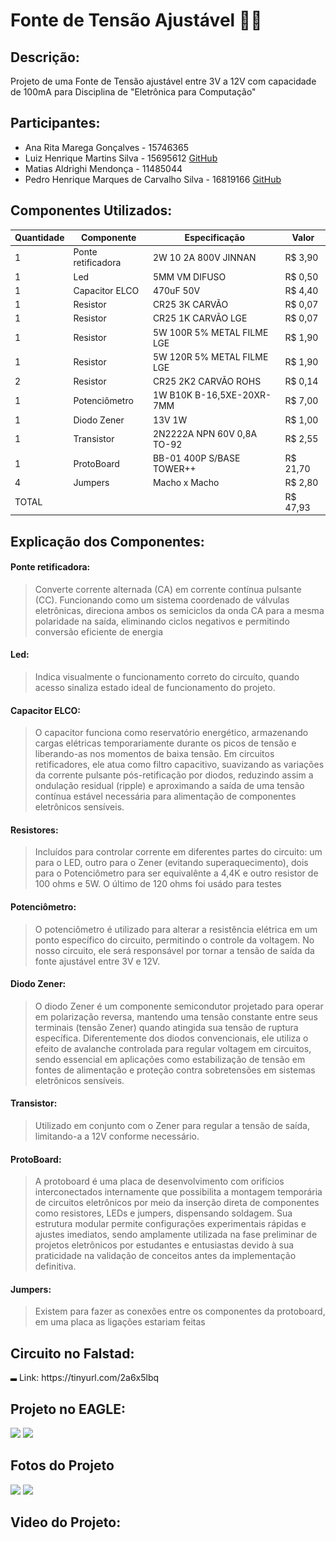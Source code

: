 # Fonte de Tensão Ajustável :electric_plug::fire: 
## Descrição:
Projeto de uma Fonte de Tensão ajustável entre 3V a 12V com capacidade de 100mA para Disciplina de "Eletrônica para Computação"
## Participantes:
* Ana Rita Marega Gonçalves - 15746365
* Luiz Henrique Martins Silva - 15695612 [GitHub](https://github.com/LuizUSP)
* Matias Aldrighi Mendonça - 11485044 
* Pedro Henrique Marques de Carvalho Silva - 16819166  [GitHub](https://github.com/PEDROHMCS)
## Componentes Utilizados:
| Quantidade  | Componente | Especificação | Valor |
| ------------- | ------------- | ------------- | ------------- |
| 1  | Ponte retificadora  | 2W 10 2A 800V JINNAN |  R$ 3,90    |
| 1  | Led |  5MM VM DIFUSO  |   R$ 0,50    |
| 1  | Capacitor ELCO | 470uF 50V | R$ 4,40 |
| 1  | Resistor | CR25 3K CARVÃO | R$ 0,07 |
| 1  | Resistor | CR25 1K CARVÃO LGE | R$ 0,07 |
| 1  | Resistor | 5W 100R 5% METAL FILME LGE | R$ 1,90 |
| 1  | Resistor | 5W 120R 5% METAL FILME LGE | R$ 1,90 |
| 2  | Resistor | CR25 2K2 CARVÃO ROHS | R$ 0,14 |
| 1  | Potenciômetro | 1W B10K  B-16,5XE-20XR-7MM | R$ 7,00 |
| 1  | Diodo Zener | 13V 1W | R$ 1,00 |
| 1  | Transistor | 2N2222A NPN 60V 0,8A TO-92 | R$ 2,55 |
| 1  | ProtoBoard | BB-01 400P S/BASE TOWER++ | R$ 21,70 |
| 4  | Jumpers |  Macho x Macho| R$ 2,80 |
|TOTAL| | | R$ 47,93 |
## Explicação dos Componentes:
#### Ponte retificadora:
 > Converte corrente alternada (CA) em corrente contínua pulsante (CC). Funcionando como um sistema coordenado de válvulas eletrônicas, direciona ambos os semiciclos da onda CA para a mesma polaridade na saída, eliminando ciclos negativos e permitindo conversão eficiente de energia
#### Led:
 > Indica visualmente o funcionamento correto do circuíto, quando acesso sinaliza estado ideal de funcionamento do projeto.
#### Capacitor ELCO:
 > O capacitor funciona como reservatório energético, armazenando cargas elétricas temporariamente durante os picos de tensão e liberando-as nos momentos de baixa tensão. Em circuitos retificadores, ele atua como filtro capacitivo, suavizando as variações da corrente pulsante pós-retificação por diodos, reduzindo assim a ondulação residual (ripple) e aproximando a saída de uma tensão contínua estável necessária para alimentação de componentes eletrônicos sensíveis.
#### Resistores:
 > Incluídos para controlar corrente em diferentes partes do circuito: um para o LED, outro para o Zener (evitando superaquecimento), dois para o Potenciômetro para ser equivalênte a 4,4K e outro resistor de 100 ohms e 5W. O último de 120 ohms foi usádo para testes
#### Potenciômetro:
 > O potenciômetro é utilizado para alterar a resistência elétrica em um ponto específico do circuito, permitindo o controle da voltagem. No nosso circuito, ele será responsável por tornar a tensão de saída da fonte ajustável entre 3V e 12V.
#### Diodo Zener:
 > O diodo Zener é um componente semicondutor projetado para operar em polarização reversa, mantendo uma tensão constante entre seus terminais (tensão Zener) quando atingida sua tensão de ruptura específica. Diferentemente dos diodos convencionais, ele utiliza o efeito de avalanche controlada para regular voltagem em circuitos, sendo essencial em aplicações como estabilização de tensão em fontes de alimentação e proteção contra sobretensões em sistemas eletrônicos sensíveis.
#### Transistor:
 > Utilizado em conjunto com o Zener para regular a tensão de saída, limitando-a a 12V conforme necessário.
#### ProtoBoard:
 > A protoboard é uma placa de desenvolvimento com orifícios interconectados internamente que possibilita a montagem temporária de circuitos eletrônicos por meio da inserção direta de componentes como resistores, LEDs e jumpers, dispensando soldagem. Sua estrutura modular permite configurações experimentais rápidas e ajustes imediatos, sendo amplamente utilizada na fase preliminar de projetos eletrônicos por estudantes e entusiastas devido à sua praticidade na validação de conceitos antes da implementação definitiva.
#### Jumpers:
 > Existem para fazer as conexões entre os componentes da protoboard, em uma placa as ligações estariam feitas
## Circuito no Falstad:
<img src="https://github.com/AnaMarega/FonteTensao/blob/e60e51534c6fd0b6725872949514990ca4004a86/imagens/Simula%C3%A7%C3%A3o%20Falstad.jpg" width="10">
Link: https://tinyurl.com/2a6x5lbq

## Projeto no EAGLE:
<img src=".imagens/Esquemático do Circuito.jpg">
<img src=".imagens/PCB.jpg">

## Fotos do Projeto
<img src=".imagens/Foto Projeto.jpg" width="100">
<img src=".imagens/Foto Projeto2.jpg">

## Video do Projeto:







